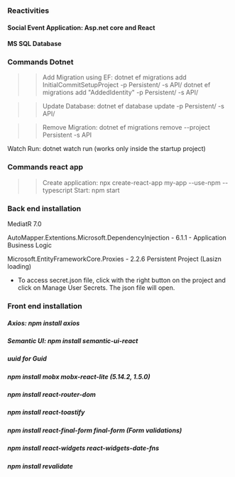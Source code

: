 ### Reactivities
#### Social Event Application: Asp.net core and React 

#### MS SQL Database


### Commands Dotnet

>> Add Migration using EF: dotnet ef migrations add InitialCommitSetupProject -p Persistent/ -s API/
>> dotnet ef migrations add "AddedIdentity" -p Persistent/ -s API/


>> Update Database: dotnet ef database update -p Persistent/ -s API/

>> Remove Migration: dotnet ef migrations remove --project Persistent -s API

Watch Run: dotnet watch run (works only inside the startup project)


### Commands react app
>> Create application: npx create-react-app my-app --use-npm --typescript
>> Start: npm start




### Back end installation
MediatR 7.0

AutoMapper.Extentions.Microsoft.DependencyInjection - 6.1.1 - Application Business Logic

Microsoft.EntityFrameworkCore.Proxies - 2.2.6 Persistent Project (Lasizn loading) 

* To access secret.json file, click with the right button on the project and click on Manage User Secrets. The json file will open.

### Front end installation
##### Axios: npm install axios
##### Semantic UI: npm install semantic-ui-react 
##### uuid for Guid
##### npm install mobx mobx-react-lite (5.14.2, 1.5.0)
##### npm install react-router-dom
##### npm install react-toastify
##### npm install react-final-form final-form (Form validations)
##### npm install react-widgets react-widgets-date-fns
##### npm install revalidate




